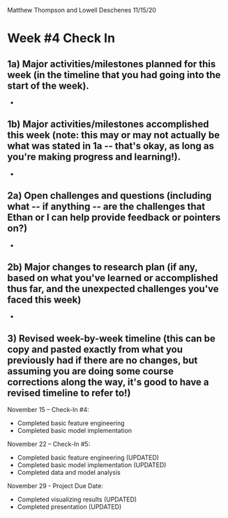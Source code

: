 Matthew Thompson and Lowell Deschenes
11/15/20

# Week #4 Check In

## 1a)  Major activities/milestones planned for this week (in the timeline that you had going into the start of the week).

*


## 1b)  Major activities/milestones accomplished this week (note: this may or may not actually be what was stated in 1a -- that's okay, as long as you're making progress and learning!).

*


## 2a)  Open challenges and questions (including what -- if anything -- are the challenges that Ethan or I can help provide feedback or pointers on?)

*


## 2b)  Major changes to research plan (if any, based on what you've learned or accomplished thus far, and the unexpected challenges you've faced this week)

*


## 3) Revised week-by-week timeline (this can be copy and pasted exactly from what you previously had if there are no changes, but assuming you are doing some course corrections along the way, it's good to have a revised timeline to refer to!)

November 15 – Check-In #4:
* Completed basic feature engineering
* Completed basic model implementation

November 22 – Check-In #5:
* Completed basic feature engineering (UPDATED)
* Completed basic model implementation (UPDATED)
* Completed data and model analysis

November 29 - Project Due Date:
* Completed visualizing results (UPDATED)
* Completed presentation (UPDATED)
